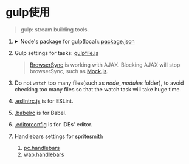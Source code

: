 # gulp使用

>gulp: stream building tools.

1. <details>

    <summary>Node's package for gulp(local): <a href="gulp/package.json">package.json</a></summary>

    1. `npm run gulp`
    2. `npm run gulp -- browserSync`
    3. `npm run gulp -- delRelease`
    4. `npm run gulp -- watch`

    >1. By using gulp first time, error always occurred because of the bad network when we installed plug-ins.
    >2. Some plug-ins depend on [fsevents](https://github.com/strongloop/fsevents) which is only for macOS will fail when installed by cnpm :cry:. Try [nrm](https://github.com/Pana/nrm) to change registry then use npm.
    >3. If shit happened, we should have to uninstall then install the problem plug-ins.
    </summary>
2. Gulp settings for tasks: [gulpfile.js](gulp/gulpfile.js)
    
    >[BrowserSync](https://www.browsersync.io/) is working with AJAX. Blocking AJAX will stop browserSync, such as [Mock.js](https://github.com/nuysoft/Mock).
3. Do not `watch` too many files(such as *node_modules* folder), to avoid checking too many files so that the watch task will take huge time.
4. [.eslintrc.js](gulp/.eslintrc.js) is for ESLint.
5. [.babelrc](gulp/.babelrc) is for Babel.
6. [.editorconfig](gulp/.editorconfig) is for IDEs' editor.
7. Handlebars settings for [spritesmith](https://github.com/twolfson/gulp.spritesmith)

    1. [pc.handlebars](gulp/pc.handlebars)
    2. [wap.handlebars](gulp/wap.handlebars)
